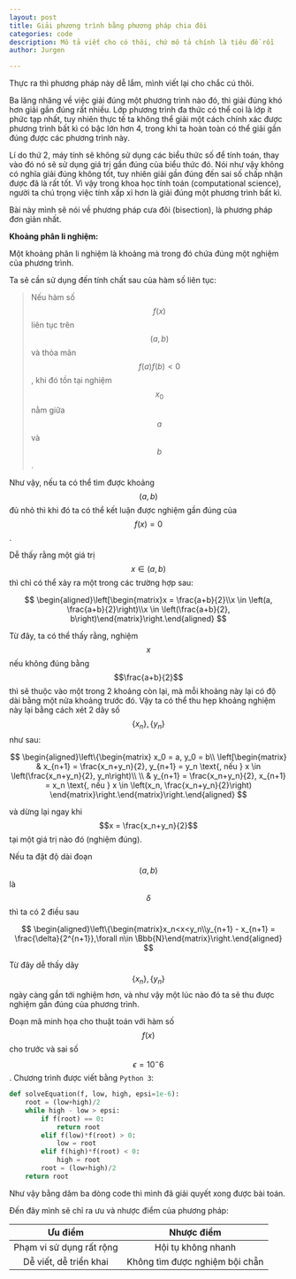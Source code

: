 ```yaml
---
layout: post
title: Giải phương trình bằng phương pháp chia đôi
categories: code
description: Mô tả viết cho có thôi, chứ mô tả chính là tiêu đề rồi
author: Jurgen

---
```


Thực ra thì phương pháp này dễ lắm, mình viết lại cho chắc cú thôi.

Ba lăng nhăng về việc giải đúng một phương trình nào đó, thì giải đúng khó hơn giải gần đúng rất nhiều. Lớp phương trình đa thức có thể coi là lớp ít phức tạp nhất, tuy nhiên thực tế ta không thể giải một cách chính xác được phương trình bất kì có bậc lớn hơn 4, trong khi ta hoàn toàn có thể giải gần đúng được các phương trình này.

Lí do thứ 2, máy tính sẽ không sử dụng các biểu thức số để tính toán, thay vào đó nó sẽ sử dụng giá trị gần đúng của biểu thức đó. Nói như vậy không có nghĩa giải đúng không tốt, tuy nhiên giải gần đúng đến sai số chấp nhận được đã là rất tốt.  Vì vậy trong khoa học tính toán (computational science), người ta chú trọng việc tính xấp xỉ hơn là giải đúng một phương trình bất kì.

Bài này mình sẽ nói về phương pháp cưa đôi (bisection), là phương pháp đơn giản nhất.

**Khoảng phân li nghiệm:**

Một khoảng phân li nghiệm là khoảng mà trong đó chứa đúng một nghiệm của phương trình.

Ta sẽ cần sử dụng đến tính chất sau của hàm số liên tục:

> Nếu hàm số $$f(x)$$ liên tục trên $$(a, b)$$ và thỏa mãn $$f(a)f(b)<0$$, khi đó tồn tại nghiệm $$x_0$$ nằm giữa $$a$$ và $$b$$.

Như vậy, nếu ta có thể tìm được khoảng $$(a, b)$$ đủ nhỏ thì khi đó ta có thể kết luận được nghiệm gần đúng của $$f(x)=0$$.

Dễ thấy rằng một giá trị $$x \in (a, b)$$ thì chỉ có thể xảy ra một trong các trường hợp sau:



$$
\begin{aligned}\left[\begin{matrix}x = \frac{a+b}{2}\\x \in \left(a, \frac{a+b}{2}\right)\\x \in \left(\frac{a+b}{2}, b\right)\end{matrix}\right.\end{aligned}
$$



Từ đây, ta có thể thấy rằng, nghiệm $$x$$ nếu không đúng bằng $$\frac{a+b}{2}$$ thì sẽ thuộc vào một trong 2 khoảng còn lại, mà mỗi khoảng này lại có độ dài bằng một nửa khoảng trước đó. Vậy ta có thể thu hẹp khoảng nghiệm này lại bằng cách xét 2 dãy số $$\{x_n\}, \{y_n\}$$ như sau:



$$
\begin{aligned}\left\{\begin{matrix}    x_0 = a, y_0 = b\\    \left[\begin{matrix}        & x_{n+1} = \frac{x_n+y_n}{2}, y_{n+1} = y_n \text{, nếu }  x \in \left(\frac{x_n+y_n}{2}, y_n\right)\\        \\        & y_{n+1} = \frac{x_n+y_n}{2}, x_{n+1} = x_n \text{, nếu }  x \in \left(x_n, \frac{x_n+y_n}{2}\right)    \end{matrix}\right.\end{matrix}\right.\end{aligned}
$$



và dừng lại ngay khi $$x = \frac{x_n+y_n}{2}$$ tại một giá trị nào đó (nghiệm đúng).

Nếu ta đặt độ dài đoạn $$(a, b)$$ là $$\delta$$ thì ta có 2 điều sau



$$
\begin{aligned}\left\{\begin{matrix}x_n<x<y_n\\y_{n+1} - x_{n+1} = \frac{\delta}{2^{n+1}},\forall n\in \Bbb{N}\end{matrix}\right.\end{aligned}
$$



Từ đây dễ thấy dãy $$\{x_n\}, \{y_n\}$$ ngày càng gần tới nghiệm hơn, và như vậy một lúc nào đó ta sẽ thu được nghiệm gần đúng của phương trình.

Đoạn mã minh họa cho thuật toán với hàm số $$f(x)$$ cho trước và sai số $$\epsilon = 10^-6$$. Chương trình được viết bằng ```Python 3```:

~~~python
def solveEquation(f, low, high, epsi=1e-6):
    root = (low+high)/2
    while high - low > epsi:
        if f(root) == 0:
            return root
        elif f(low)*f(root) > 0:
            low = root
        elif f(high)*f(root) < 0:
            high = root
        root = (low+high)/2
    return root
~~~

Như vậy bằng dăm ba dòng code thì mình đã giải quyết xong được bài toán. 

Đến đây mình sẽ chỉ ra ưu và nhược điểm của phương pháp:

|         Ưu điểm          |           Nhược điểm           |
| :----------------------: | :----------------------------: |
| Phạm vi sử dụng rất rộng |       Hội tụ không nhanh       |
|  Dễ viết, dễ triển khai  | Không tìm được nghiệm bội chẵn |
